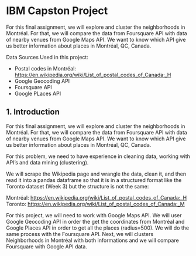 # IBM Capston Project

For this final assignment, we will explore and cluster the neighborhoods in Montréal. For that, we will compare the data from Foursquare API with data of nearby venues from Google Maps API. We want to know which API give us better information about places in Montréal, QC, Canada.


Data Sources Used in this project:
- Postal codes in Montréal: https://en.wikipedia.org/wiki/List_of_postal_codes_of_Canada:_H
- Google Geocoding API
- Foursquare API
- Google PLaces API


## 1. Introduction

For this final assignment, we will explore and cluster the neighborhoods in Montréal. For that, we will compare the data from Foursquare API with data of nearby venues from Google Maps API. We want to know which API give us better information about places in Montréal, QC, Canada.

For this problem, we need to have experience in cleaning data, working with API’s and data mining (clustering). 

We will scrape the Wikipedia page and wrangle the data, clean it, and then read it into a pandas dataframe so that it is in a structured format like the Toronto dataset (Week 3) but the structure is not the same:

Montréal: https://en.wikipedia.org/wiki/List_of_postal_codes_of_Canada:_H
Toronto: https://en.wikipedia.org/wiki/List_of_postal_codes_of_Canada:_M

For this project, we will need to work with Google Maps API. We will user Google Geocoding API in order the get the coordinates from Montréal and Google Places API in order to get all the places (radius=500). We will do the same process with the Foursquare API. 
Next, we will clusters Neighborhoods in Montréal with both informations and we will compare Foursquare with Google API data.
